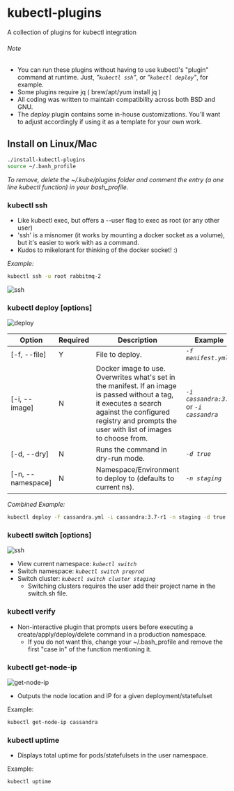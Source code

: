 
# kubectl-plugins
A collection of plugins for kubectl integration

###### Note
- You can run these plugins without having to use kubectl's "plugin" command at runtime. Just, *"`kubectl ssh`"*, or *"`kubectl deploy`"*, for example.
- Some plugins require jq ( brew/apt/yum install jq )
- All coding was written to maintain compatibility across both BSD and GNU.
- The *deploy* plugin contains some in-house customizations. You'll want to adjust accordingly if using it as a template for your own work.

## Install on Linux/Mac
```bash
./install-kubectl-plugins
source ~/.bash_profile
```
*To remove, delete the ~/.kube/plugins folder and comment the entry (a one line kubectl function) in your bash_profile.*



 ### kubectl ssh
- Like kubectl exec, but offers a --user flag to exec as root (or any other user)
- 'ssh' is a misnomer (it works by mounting a docker socket as a volume), but it's easier to work with as a command.
- Kudos to mikelorant for thinking of the docker socket! :)

*Example:*
```bash
kubectl ssh -u root rabbitmq-2
```
![ssh](https://user-images.githubusercontent.com/22456127/37712530-90db197e-2cea-11e8-8e3a-ae871ce481aa.gif)



### kubectl deploy [options]
![deploy](https://user-images.githubusercontent.com/22456127/36905632-d3f22eca-1e01-11e8-8d65-33dd556c8544.gif)

Option | Required | Description | Example
------------- | ------------- | ------------- | -------------
[-f, --file] | Y | File to deploy. | *`-f manifest.yml`*
[-i, --image] | N | Docker image to use. Overwrites what's set in the manifest. If an image is passed without a tag, it executes a search against the configured registry and prompts the user with list of images to choose from. | *`-i cassandra:3.7`* or *`-i cassandra`*
[-d, --dry] | N | Runs the command in dry-run mode. | *`-d true`*
[-n, --namespace] | N | Namespace/Environment to deploy to (defaults to current ns). | *`-n staging`*

*Combined Example:*
```bash
kubectl deploy -f cassandra.yml -i cassandra:3.7-r1 -n staging -d true
```


 ### kubectl switch [options]
 ![ssh](https://user-images.githubusercontent.com/22456127/37712867-84b950f6-2ceb-11e8-8959-289a6ff7a81e.gif)

- View current namespace: *`kubectl switch`*
- Switch namespace: *`kubectl switch preprod`*
- Switch cluster: *`kubectl switch cluster staging`*
  - Switching clusters requires the user add their project name in the switch.sh file.



### kubectl verify
- Non-interactive plugin that prompts users before executing a create/apply/deploy/delete command in a production namespace.
  - If you do not want this, change your ~/.bash_profile and remove the first "case in" of the function mentioning it.



### kubectl get-node-ip
![get-node-ip](https://user-images.githubusercontent.com/22456127/36905626-d2652a9e-1e01-11e8-87a8-9942fd5b2307.gif)
- Outputs the node location and IP for a given deployment/statefulset

Example:
```bash
kubectl get-node-ip cassandra
```

### kubectl uptime
- Displays total uptime for pods/statefulsets in the user namespace.

Example:
```
kubectl uptime
```
